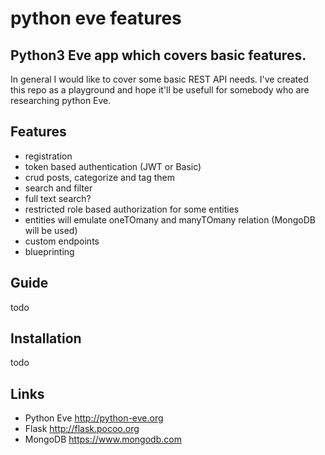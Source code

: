 # python eve features

## Python3 Eve app which covers basic features.
In general I would like to cover some basic REST API needs.
I've created this repo as a playground and hope it'll be usefull for somebody who are researching python Eve.

## Features
- registration
- token based authentication (JWT or Basic)
- crud posts, categorize and tag them
- search and filter
- full text search?
- restricted role based authorization for some entities
- entities will emulate oneTOmany and manyTOmany relation (MongoDB will be used)
- custom endpoints
- blueprinting

## Guide
todo

## Installation
todo

## Links
- Python Eve http://python-eve.org
- Flask http://flask.pocoo.org
- MongoDB https://www.mongodb.com

